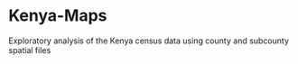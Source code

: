 # Kenya-Maps
Exploratory analysis of the Kenya census data using county and subcounty spatial files
